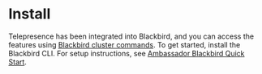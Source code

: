 # Install

Telepresence has been integrated into Blackbird, and you can access the features using [Blackbird cluster commands](https://app.gitbook.com/o/8qli0UVuPJ39JJdq9ebZ/s/qh5X4oOJa9S60QkFyLBk/). To get started, install the Blackbird CLI. For setup instructions, see [Ambassador Blackbird Quick Start](https://app.gitbook.com/o/8qli0UVuPJ39JJdq9ebZ/s/qh5X4oOJa9S60QkFyLBk/).
